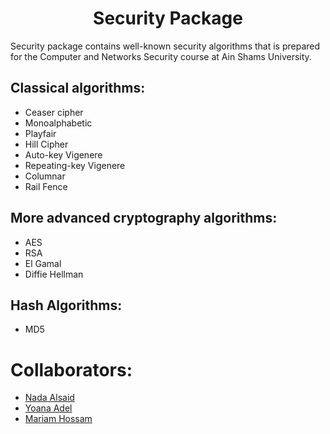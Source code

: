 <h1 align = "center">Security Package</h1>

  Security package contains well-known security algorithms that is prepared for the Computer and Networks Security course at Ain Shams University.
  
## Classical algorithms:

 - Ceaser cipher
 - Monoalphabetic
 - Playfair
 - Hill Cipher
 - Auto-key Vigenere
 - Repeating-key Vigenere
 - Columnar
 - Rail Fence

<h2> More advanced cryptography algorithms:</h2>

 - AES
 - RSA
 - El Gamal
 - Diffie Hellman
 
<h2> Hash Algorithms:</h2>

 - MD5
 
# Collaborators:
- <a href="https://github.com/NadaAlsaid">Nada Alsaid</a><br>
- <a href="https://github.com/anna-adel">Yoana Adel</a><br>
- <a href="https://github.com/maHossam9">Mariam Hossam</a><br>
